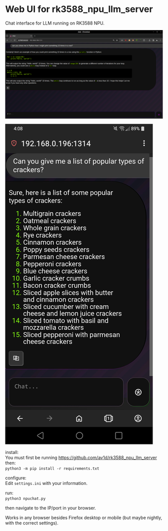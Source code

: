 # Web UI for rk3588_npu_llm_server  

Chat interface for LLM running on RK3588 NPU.  


![Screenshot 01](https://github.com/av1d/NPU-Chat/blob/main/screenshots/desktop.png)  


![Screenshot 02](https://github.com/av1d/NPU-Chat/blob/main/screenshots/mobile.jpg)

install:  
You must first be running https://github.com/av1d/rk3588_npu_llm_server  
then:  
`python3 -m pip install -r requirements.txt`  

configure:  
Edit `settings.ini` with your information.  

run:  
`python3 npuchat.py`  

then navigate to the IP/port in your browser.  

Works in any browser besides Firefox desktop or mobile (but maybe nightly, with the correct settings).
